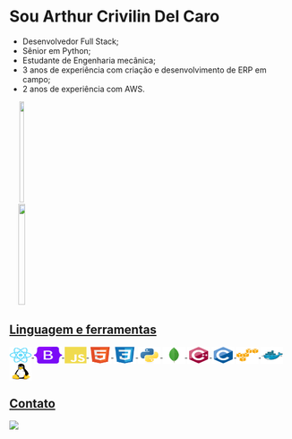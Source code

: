 # Sou Arthur Crivilin Del Caro
- Desenvolvedor Full Stack;
- Sênior em Python;
- Estudante de Engenharia mecânica;
- 3 anos de experiência com criação e desenvolvimento de ERP em campo;
- 2 anos de experiência com AWS.
<div align="center" style="display: flex; flex-direction: row;">
	<a href="https://github.com/Arthurcrivilin">
	<img height="180em" style="width: 45%;" src="https://github-readme-stats.vercel.app/api?username=Arthurcrivilin&show_icons=true&theme=dracula&include_all_commits=true&count_private=true"/>
	<img height="180em" style="width: 52%;" src="https://github-readme-stats.vercel.app/api/top-langs/?username=Arthurcrivilin&layout=compact&langs_count=7&theme=dracula"/>
</div>

## Linguagem e ferramentas
<div style="display: inline_block">
	<img align="center" alt="React" height="30" width="40" src="https://raw.githubusercontent.com/devicons/devicon/master/icons/react/react-original.svg">
	<img align="center" alt="Bootstrap" height="30" width="50" src="https://raw.githubusercontent.com/devicons/devicon/master/icons/bootstrap/bootstrap-original.svg">
	<img align="center" alt="Js" height="30" width="40" src="https://raw.githubusercontent.com/devicons/devicon/master/icons/javascript/javascript-plain.svg">
	<img align="center" alt="HTML" height="30" width="40" src="https://raw.githubusercontent.com/devicons/devicon/master/icons/html5/html5-original.svg">
	<img align="center" alt="CSS" height="30" width="40" src="https://raw.githubusercontent.com/devicons/devicon/master/icons/css3/css3-original.svg">
	<img align="center" alt="Python" height="30" width="40" src="https://raw.githubusercontent.com/devicons/devicon/master/icons/python/python-original.svg">
	<img align="center" alt="Mongo DB" height="30" width="40" src="https://raw.githubusercontent.com/devicons/devicon/master/icons/mongodb/mongodb-original.svg">
	<img align="center" alt="C++" height="30" width="40" src="https://raw.githubusercontent.com/devicons/devicon/master/icons/cplusplus/cplusplus-original.svg">
	<img align="center" alt="C" height="30" width="40" src="https://raw.githubusercontent.com/devicons/devicon/master/icons/c/c-original.svg">
	<img align="center" alt="AWS" height="30" width="40" src="https://raw.githubusercontent.com/devicons/devicon/master/icons/amazonwebservices/amazonwebservices-original.svg">
	<img align="center" alt="Docker" height="30" width="40" src="https://raw.githubusercontent.com/devicons/devicon/master/icons/docker/docker-original.svg">
	<img align="center" alt="Linux KDE" height="30" width="40" src="https://raw.githubusercontent.com/devicons/devicon/master/icons/linux/linux-original.svg">
</div>

## Contato
<div>
  <a href = "mailto:acrivilindelcaro@gmail.com">
    <img src="https://img.shields.io/badge/-Gmail-%23333?style=for-the-badge&logo=gmail&logoColor=white" target="_blank">
  </a>
</div>
